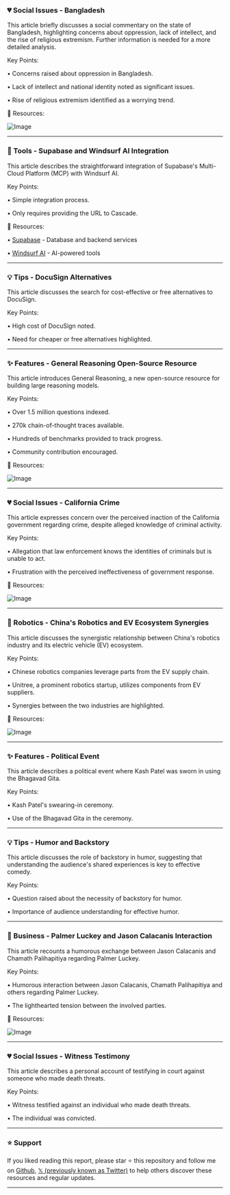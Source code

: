 ### 💔 Social Issues - Bangladesh

This article briefly discusses a social commentary on the state of Bangladesh, highlighting concerns about oppression, lack of intellect, and the rise of religious extremism.  Further information is needed for a more detailed analysis.

Key Points:

• Concerns raised about oppression in Bangladesh.


• Lack of intellect and national identity noted as significant issues.


• Rise of religious extremism identified as a worrying trend.


🔗 Resources:

![Image](https://pbs.twimg.com/ext_tw_video_thumb/1892970820039016449/pu/img/dbamR8068j19-sEk.jpg)


---

### 🚀 Tools - Supabase and Windsurf AI Integration

This article describes the straightforward integration of Supabase's Multi-Cloud Platform (MCP) with Windsurf AI.

Key Points:

• Simple integration process.


• Only requires providing the URL to Cascade.



🔗 Resources:

• [Supabase](https://supabase.com/) - Database and backend services


• [Windsurf AI](https://windsurf.ai/) - AI-powered tools


---

### 💡 Tips - DocuSign Alternatives

This article discusses the search for cost-effective or free alternatives to DocuSign.

Key Points:

• High cost of DocuSign noted.


• Need for cheaper or free alternatives highlighted.



---

### ✨ Features - General Reasoning Open-Source Resource

This article introduces General Reasoning, a new open-source resource for building large reasoning models.

Key Points:

•  Over 1.5 million questions indexed.


• 270k chain-of-thought traces available.


• Hundreds of benchmarks provided to track progress.


•  Community contribution encouraged.


🔗 Resources:

![Image](https://pbs.twimg.com/ext_tw_video_thumb/1892982146597343233/pu/img/v90TmaMQAwHk8hgX.jpg)


---

### 💔 Social Issues - California Crime

This article expresses concern over the perceived inaction of the California government regarding crime, despite alleged knowledge of criminal activity.

Key Points:

•  Allegation that law enforcement knows the identities of criminals but is unable to act.


•  Frustration with the perceived ineffectiveness of government response.


🔗 Resources:

![Image](https://pbs.twimg.com/amplify_video_thumb/1893128609843281921/img/EZzVtMG5D7L4jMcz.jpg)


---

### 🤖 Robotics - China's Robotics and EV Ecosystem Synergies

This article discusses the synergistic relationship between China's robotics industry and its electric vehicle (EV) ecosystem.

Key Points:

•  Chinese robotics companies leverage parts from the EV supply chain.


•  Unitree, a prominent robotics startup, utilizes components from EV suppliers.


•  Synergies between the two industries are highlighted.


🔗 Resources:

![Image](https://pbs.twimg.com/media/GkXLM5uWAAA6t2Z?format=jpg&name=small)


---

### ✨ Features -  Political Event

This article describes a political event where Kash Patel was sworn in using the Bhagavad Gita.

Key Points:

• Kash Patel's swearing-in ceremony.


• Use of the Bhagavad Gita in the ceremony.


---

### 💡 Tips - Humor and Backstory

This article discusses the role of backstory in humor, suggesting that understanding the audience's shared experiences is key to effective comedy.

Key Points:

• Question raised about the necessity of backstory for humor.


•  Importance of audience understanding for effective humor.



---

### 🤖 Business -  Palmer Luckey and Jason Calacanis Interaction

This article recounts a humorous exchange between Jason Calacanis and Chamath Palihapitiya regarding Palmer Luckey.

Key Points:

•  Humorous interaction between Jason Calacanis, Chamath Palihapitiya and others regarding Palmer Luckey.


•  The lighthearted tension between the involved parties.


🔗 Resources:

![Image](https://pbs.twimg.com/amplify_video_thumb/1893155363446210560/img/KCehVi0WvvcSop9b.jpg)


---

### 💔 Social Issues - Witness Testimony

This article describes a personal account of testifying in court against someone who made death threats.

Key Points:

•  Witness testified against an individual who made death threats.


•  The individual was convicted.


---

### ⭐️ Support

If you liked reading this report, please star ⭐️ this repository and follow me on [Github](https://github.com/Drix10), [𝕏 (previously known as Twitter)](https://x.com/DRIX_10_) to help others discover these resources and regular updates.

---